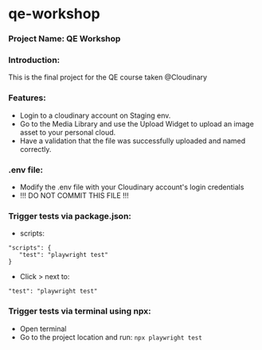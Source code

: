 # qe-workshop

### Project Name: QE Workshop

### **Introduction**: 
This is the final project for the QE course taken @Cloudinary

### **Features**: 
   - Login to a cloudinary account on Staging env.
   - Go to the Media Library and use the Upload Widget to upload an image asset to your personal cloud.
   - Have a validation that the file was successfully uploaded and named correctly.
   
### **.env file**: 
   - Modify the .env file with your Cloudinary account's login credentials 
   - !!! DO NOT COMMIT THIS FILE !!!

### **Trigger tests via package.json**:
- scripts:
```
"scripts": {
   "test": "playwright test"
}
```
- Click > next to: 
```shell
"test": "playwright test"
```

### **Trigger tests via terminal using npx**:
   - Open terminal
   - Go to the project location and run:
     `npx playwright test`